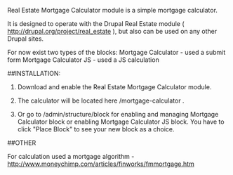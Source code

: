Real Estate Mortgage Calculator module is a simple mortgage calculator.

It is designed to operate with the Drupal Real Estate module
( http://drupal.org/project/real_estate ), but also can be used on
any other Drupal sites.

For now exist two types of the blocks:
Mortgage Calculator - used a submit form
Mortgage Calculator JS - used a JS calculation

##INSTALLATION:

1. Download and enable the Real Estate Mortgage Calculator module.

2. The calculator will be located here /mortgage-calculator . 

3. Or go to /admin/structure/block for enabling and managing Mortgage 
   Calculator block or enabling Mortgage Calculator JS block.
   You have to click "Place Block" to see your new block as a choice.

##OTHER

For calculation used a mortgage algorithm -
http://www.moneychimp.com/articles/finworks/fmmortgage.htm
